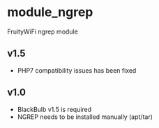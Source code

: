module_ngrep
===========

FruityWiFi ngrep module


v1.5
---------------------------------
- PHP7 compatibility issues has been fixed


v1.0
---------------------------------
- BlackBulb v1.5 is required
- NGREP needs to be installed manually (apt/tar)

